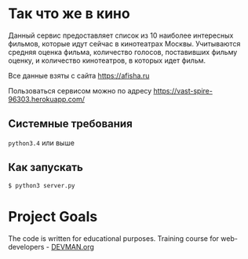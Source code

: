 # Так что же в кино

Данный сервис предоставляет список из 10 наиболее интересных фильмов, которые идут сейчас в кинотеатрах Москвы.
Учитываются средняя оценка фильма, количество голосов, поставивших фильму оценку, и количество кинотеатров, в которых идет фильм.

Все данные взяты с сайта https://afisha.ru

Пользоваться сервисом можно по адресу https://vast-spire-96303.herokuapp.com/

## Системные требования

`python3.4` или выше

## Как запускать

`$ python3 server.py`

# Project Goals

The code is written for educational purposes. Training course for web-developers - [DEVMAN.org](https://devman.org)
